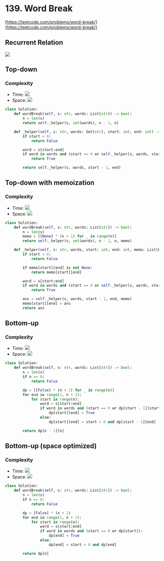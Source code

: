 # 139. Word Break
[https://leetcode.com/problems/word-break/](https://leetcode.com/problems/word-break/)

## Recurrent Relation
<img src="https://latex.codecogs.com/gif.latex?F(pos,prev)&space;=&space;max{\begin{cases}&space;F(pos-1,pos)&space;\text{&space;if&space;}&space;prev&space;<&space;n&space;\text{&space;and&space;}&space;nums[pos]&space;<&space;nums[prev]&space;\\&space;F(pos-1,prev)&space;\\&space;\end{cases}}"/>

## Top-down
### Complexity
- Time: <img src="https://render.githubusercontent.com/render/math?math=\mathcal{O}(2^n)">
- Space: <img src="https://render.githubusercontent.com/render/math?math=\mathcal{O}(n)">
```python
class Solution:
    def wordBreak(self, s: str, words: List[str]) -> bool:
        n = len(s)
        return self._helper(s, set(words), n - 1, n)

    def _helper(self, s: str, words: Set[str], start: int, end: int) -> bool:
        if start < 0:
            return False

        word = s[start:end]
        if word in words and (start == 0 or self._helper(s, words, start - 1, start)):
            return True

        return self._helper(s, words, start - 1, end)
```

## Top-down with memoization
### Complexity
- Time:  <img src="https://render.githubusercontent.com/render/math?math=\mathcal{O}(n^2)">
- Space: <img src="https://render.githubusercontent.com/render/math?math=\mathcal{O}(n^2)">

```python
class Solution:
    def wordBreak(self, s: str, words: List[str]) -> bool:
        n = len(s)
        memo = [[None] * (n + 1) for _ in range(n)]
        return self._helper(s, set(words), n - 1, n, memo)

    def _helper(self, s: str, words, start: int, end: int, memo: List[List[bool]]) -> bool:
        if start < 0:
            return False

        if memo[start][end] is not None:
            return memo[start][end]

        word = s[start:end]
        if word in words and (start == 0 or self._helper(s, words, start - 1, start, memo)):
            return True

        ans = self._helper(s, words, start - 1, end, memo)
        memo[start][end] = ans
        return ans
```

## Bottom-up
### Complexity
- Time:  <img src="https://render.githubusercontent.com/render/math?math=\mathcal{O}(n^2)">
- Space: <img src="https://render.githubusercontent.com/render/math?math=\mathcal{O}(n^2)">

```python
class Solution:
    def wordBreak(self, s: str, words: List[str]) -> bool:
        n = len(s)
        if n == 0:
            return False

        dp = [[False] * (n + 1) for _ in range(n)]
        for end in range(1, n + 1):
            for start in range(n):
                word = s[start:end]
                if word in words and (start == 0 or dp[start - 1][start]):
                    dp[start][end] = True
                else:
                    dp[start][end] = start > 0 and dp[start - 1][end]

        return dp[n - 1][n]
```

## Bottom-up (space optimized)
### Complexity
- Time:  <img src="https://render.githubusercontent.com/render/math?math=\mathcal{O}(n^2)">
- Space: <img src="https://render.githubusercontent.com/render/math?math=\mathcal{O}(n)">

```python
class Solution:
    def wordBreak(self, s: str, words: List[str]) -> bool:
        n = len(s)
        if n == 0:
            return False

        dp = [False] * (n + 1)
        for end in range(1, n + 1):
            for start in range(n):
                word = s[start:end]
                if word in words and (start == 0 or dp[start]):
                    dp[end] = True
                else:
                    dp[end] = start > 0 and dp[end]

        return dp[n]
```

